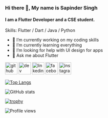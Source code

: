 ### Hi there 👋, My name is Sapinder Singh
#### I am a Flutter Developer and a CSE student.

Skills: Flutter / Dart / Java / Python

- 🔭 I’m currently working on my coding skills 
- 🌱 I’m currently learning everything 
- 🤔 I’m looking for help with UI design for apps 
- 💬 Ask me about Flutter 


[<img src='https://cdn.jsdelivr.net/npm/simple-icons@3.0.1/icons/github.svg' alt='github' height='40'>](https://github.com/SapinderSingh)  [<img src='https://cdn.jsdelivr.net/npm/simple-icons@3.0.1/icons/dev-dot-to.svg' alt='dev' height='40'>](https://dev.to/sapindersingh)  [<img src='https://cdn.jsdelivr.net/npm/simple-icons@3.0.1/icons/linkedin.svg' alt='linkedin' height='40'>](https://www.linkedin.com/in/sapindersingh/)  [<img src='https://cdn.jsdelivr.net/npm/simple-icons@3.0.1/icons/facebook.svg' alt='facebook' height='40'>](https://www.facebook.com/sapinder.singh30)  [<img src='https://cdn.jsdelivr.net/npm/simple-icons@3.0.1/icons/instagram.svg' alt='instagram' height='40'>](https://www.instagram.com/_sapinder.singh_/)  

[![Top Langs](https://github-readme-stats.vercel.app/api/top-langs/?username=SapinderSingh)](https://github.com/anuraghazra/github-readme-stats)

![GitHub stats](https://github-readme-stats.vercel.app/api?username=SapinderSingh&show_icons=true)  

[![trophy](https://github-profile-trophy.vercel.app/SapinderSingh=ryo-ma)](https://github.com/ryo-ma/github-profile-trophy)

![Profile views](https://gpvc.arturio.dev/SapinderSingh)  
